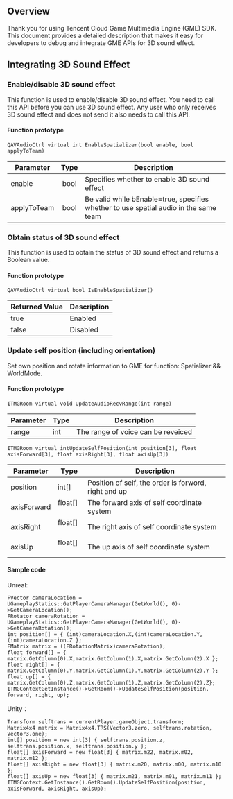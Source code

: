 ## Overview
Thank you for using Tencent Cloud Game Multimedia Engine (GME) SDK. This document provides a detailed description that makes it easy for developers to debug and integrate GME APIs for 3D sound effect.


## Integrating 3D Sound Effect
### Enable/disable 3D sound effect
This function is used to enable/disable 3D sound effect. You need to call this API before you can use 3D sound effect. Any user who only receives 3D sound effect and does not send it also needs to call this API.

#### Function prototype  
```
QAVAudioCtrl virtual int EnableSpatializer(bool enable, bool applyToTeam)
```

| Parameter | Type | Description |
| ------------- |:-------------:|-------------
| enable    |bool         | Specifies whether to enable 3D sound effect |
| applyToTeam    |bool         | Be valid while bEnable=true, specifies whether to use spatial audio in the same team |



### Obtain status of 3D sound effect
This function is used to obtain the status of 3D sound effect and returns a Boolean value.

#### Function prototype  
```
QAVAudioCtrl virtual bool IsEnableSpatializer()
```

| Returned Value | Description |
| ------- |---------|
| true    	|Enabled |
| false    	|Disabled |  

### Update self position (including orientation)
Set own position and rotate information to GME for function: Spatializer && WorldMode.
#### Function prototype  
```
ITMGRoom virtual void UpdateAudioRecvRange(int range)
```

|Parameter | Type | Description |
| ------------- |-------------|-------------
| range 	|int  	|The range of voice can be reveiced|

```
ITMGRoom virtual intUpdateSelfPosition(int position[3], float axisForward[3], float axisRight[3], float axisUp[3])
```

|Parameter | Type | Description |
| ------------- |-------------|-------------
| position   	|int[]		|Position of self, the order is forword, right and up|
| axisForward   |float[]  	|The forward axis of self coordinate system|
| axisRight    	|float[]  	|The right axis of self coordinate system|
| axisUp    	|float[]  	|The up axis of self coordinate system|


#### Sample code

Unreal:
```
FVector cameraLocation = UGameplayStatics::GetPlayerCameraManager(GetWorld(), 0)->GetCameraLocation();
FRotator cameraRotation = UGameplayStatics::GetPlayerCameraManager(GetWorld(), 0)->GetCameraRotation();
int position[] = { (int)cameraLocation.X,(int)cameraLocation.Y, (int)cameraLocation.Z };
FMatrix matrix = ((FRotationMatrix)cameraRotation);
float forward[] = { matrix.GetColumn(0).X,matrix.GetColumn(1).X,matrix.GetColumn(2).X };
float right[] = { matrix.GetColumn(0).Y,matrix.GetColumn(1).Y,matrix.GetColumn(2).Y };
float up[] = { matrix.GetColumn(0).Z,matrix.GetColumn(1).Z,matrix.GetColumn(2).Z};
ITMGContextGetInstance()->GetRoom()->UpdateSelfPosition(position, forward, right, up); 	
```
Unity：
```
Transform selftrans = currentPlayer.gameObject.transform;
Matrix4x4 matrix = Matrix4x4.TRS(Vector3.zero, selftrans.rotation, Vector3.one);
int[] position = new int[3] { selftrans.position.z, selftrans.position.x, selftrans.position.y };
float[] axisForward = new float[3] { matrix.m22, matrix.m02, matrix.m12 };
float[] axisRight = new float[3] { matrix.m20, matrix.m00, matrix.m10 };
float[] axisUp = new float[3] { matrix.m21, matrix.m01, matrix.m11 };
ITMGContext.GetInstance().GetRoom().UpdateSelfPosition(position, axisForward, axisRight, axisUp);
```





